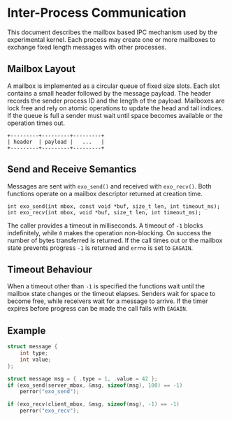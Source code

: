 # Inter-Process Communication

This document describes the mailbox based IPC mechanism used by the
experimental kernel.  Each process may create one or more mailboxes to
exchange fixed length messages with other processes.

## Mailbox Layout

A mailbox is implemented as a circular queue of fixed size slots.  Each
slot contains a small header followed by the message payload.  The header
records the sender process ID and the length of the payload.  Mailboxes
are lock free and rely on atomic operations to update the head and tail
indices.  If the queue is full a sender must wait until space becomes
available or the operation times out.

```
+---------+---------+---------+
| header  | payload |   ...   |
+---------+---------+---------+
```

## Send and Receive Semantics

Messages are sent with `exo_send()` and received with `exo_recv()`.  Both
functions operate on a mailbox descriptor returned at creation time.

```
int exo_send(int mbox, const void *buf, size_t len, int timeout_ms);
int exo_recv(int mbox, void *buf, size_t len, int timeout_ms);
```

The caller provides a timeout in milliseconds.  A timeout of `-1`
blocks indefinitely, while `0` makes the operation non-blocking.  On
success the number of bytes transferred is returned.  If the call times
out or the mailbox state prevents progress `-1` is returned and `errno`
is set to `EAGAIN`.

## Timeout Behaviour

When a timeout other than `-1` is specified the functions wait until the
mailbox state changes or the timeout elapses.  Senders wait for space to
become free, while receivers wait for a message to arrive.  If the timer
expires before progress can be made the call fails with `EAGAIN`.

## Example

```c
struct message {
    int type;
    int value;
};

struct message msg = { .type = 1, .value = 42 };
if (exo_send(server_mbox, &msg, sizeof(msg), 100) == -1)
    perror("exo_send");

if (exo_recv(client_mbox, &msg, sizeof(msg), -1) == -1)
    perror("exo_recv");
```
